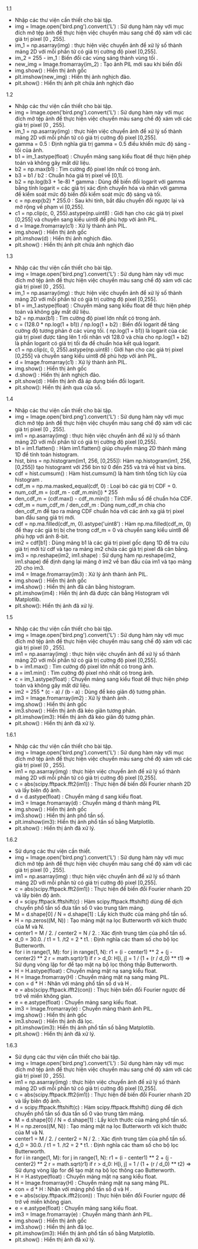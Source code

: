 1.1
- Nhập các thư viện cần thiết cho bài tập.
- img = Image.open('bird.png').convert('L') : Sử dụng hàm này với mục đích mở tệp ảnh để thực hiện việc chuyển màu sang chế độ xám với các giá trị pixel [0 , 255].
- im_1 = np.asarray(img) : thực hiện việc chuyển ảnh để xử lý số thành mảng 2D với mỗi phần tử có giá trị cường độ pixel [0,255].
- im_2 = 255 - im_1 : Biến đổi các vùng sáng thành vùng tối .
- new_img = Image.fromarray(im_2) : Tạo ảnh PIL mới sau khi biến đổi
- img.show() : Hiển thị ảnh gốc
- plt.imshow(new_img) : Hiển thị ảnh nghịch đảo.
- plt.show() : Hiển thị ảnh plt chứa ảnh nghịch đảo

1.2
- Nhập các thư viện cần thiết cho bài tập.
- img = Image.open('bird.png').convert('L') : Sử dụng hàm này với mục đích mở tệp ảnh để thực hiện việc chuyển màu sang chế độ xám với các giá trị pixel [0 , 255].
- im_1 = np.asarray(img) : thực hiện việc chuyển ảnh để xử lý số thành mảng 2D với mỗi phần tử có giá trị cường độ pixel [0,255].
- gamma = 0.5 : Định nghĩa giá trị gamma = 0.5 điều khiển mức độ sáng - tối của ảnh.
- b1 = im_1.astype(float) : Chuyển mảng sang kiểu float để thực hiện phép toán và không gây mất dữ liệu.
- b2 = np.max(b1) : Tìm cường độ pixel lớn nhất có trong ảnh.
- b3 = b1 / b2 : Chuẩn hóa giá trị pixel về [0,1].
- b2 = np.log(b3 + 1e-8) * gamma : Dùng để biến đổi logarit với gamma bằng tính logarit = các giá trị xác định chuyển hóa và nhân với gamma để kiểm soát mức độ biến đổi kiểm soát mức độ sáng và tối.
- c = np.exp(b2) * 255.0 : Sau khi tính, bắt đầu chuyển đổi ngược lại và mở rộng về phạm vi [0,255].
-  c1 = np.clip(c, 0, 255).astype(np.uint8) : Giới hạn cho các giá trị pixel [0,255] và chuyển sang kiểu uint8 để phù hợp với ảnh PIL.
-  d = Image.fromarray(c1) : Xử lý thành ảnh PIL.
- img.show() : Hiển thị ảnh gốc
- plt.imshow(d) : Hiển thị ảnh nghịch đảo.
- plt.show() : Hiển thị ảnh plt chứa ảnh nghịch đảo

1.3
- Nhập các thư viện cần thiết cho bài tập.
- img = Image.open('bird.png').convert('L') : Sử dụng hàm này với mục đích mở tệp ảnh để thực hiện việc chuyển màu sang chế độ xám với các giá trị pixel [0 , 255].
- im_1 = np.asarray(img) : thực hiện việc chuyển ảnh để xử lý số thành mảng 2D với mỗi phần tử có giá trị cường độ pixel [0,255].
- b1 = im_1.astype(float) : Chuyển mảng sang kiểu float để thực hiện phép toán và không gây mất dữ liệu.
- b2 = np.max(b1) : Tìm cường độ pixel lớn nhất có trong ảnh.
- c = (128.0 * np.log(1 + b1)) / np.log(1 + b2) : Biến đổi logarit để tăng cường độ tương phản ở các vùng tối. ( np.log(1 + b1)) là logarit của các giá trị pixel được tăng lên 1 rồi nhân với 128.0 và chia cho np.log(1 + b2) là phần logarit có giá trị tối đa để chuẩn hóa kết quả logarit.
-  c1 = np.clip(c, 0, 255).astype(np.uint8) : Giới hạn cho các giá trị pixel [0,255] và chuyển sang kiểu uint8 để phù hợp với ảnh PIL.
-  d = Image.fromarray(c1) : Xử lý thành ảnh PIL.
- img.show() : Hiển thị ảnh gốc
- d.show() : Hiển thị ảnh nghịch đảo.
- plt.show(d) : Hiển thị ảnh đã áp dụng biến đổi logarit.
- plt.show(): Hiển thị ảnh qua cửa sổ. 

1.4
- Nhập các thư viện cần thiết cho bài tập.
- img = Image.open('bird.png').convert('L') : Sử dụng hàm này với mục đích mở tệp ảnh để thực hiện việc chuyển màu sang chế độ xám với các giá trị pixel [0 , 255].
- im1 = np.asarray(img) : thực hiện việc chuyển ảnh để xử lý số thành mảng 2D với mỗi phần tử có giá trị cường độ pixel [0,255].
- b1 = im1.flatten() : Hàm im1.flatten() giúp chuyển mảng 2D thành mảng 1D để tính toán histogram. 
- hist, bins = np.histogram(im1, 256, [0,255]): Hàm np.histogram(im1, 256, [0,255]) tạo histogramt với 256 bin từ 0 đến 255 và trả về hist và bins.
-  cdf = hist.cumsum()  : Hàm hist.cumsum() là hàm tính tổng tích lũy của histogram .
-  cdf_m = np.ma.masked_equal(cdf, 0) : Loại bỏ các giá trị CDF = 0.
-  num_cdf_m = (cdf_m - cdf_m.min()) * 255
-  den_cdf_m = (cdf.max() - cdf_m.min()) : Tính mẫu số để chuẩn hóa CDF.
-  cdf_m = num_cdf_m / den_cdf_m : Dùng num_cdf_m chia cho den_cdf_m để tạo ra mảng CDF chuẩn hóa với các ánh xạ giá trị pixel ban đầu sang giá trị mới.
-  cdf = np.ma.filled(cdf_m, 0).astype('uint8') : Hàm np.ma.filled(cdf_m, 0) để thay các giá trị bị che trong cdf_m = 0 và chuyển sang kiểu uint8 để phù hợp với ảnh 8-bit.
-  im2 = cdf[b1] : Dùng mảng b1 là các giá trị pixel gốc dạng 1D để tra cứu giá trị mới từ cdf và tạo ra mảng im2 chứa các giá trị pixel đã cân bằng.
-  im3 = np.reshape(im2, im1.shape) : Sử dụng hàm np.reshape(im2, im1.shape) để định dạng lại mảng ở im2 về ban đầu của im1 và tạo mảng 2D cho im3.
-  im4 = Image.fromarray(im3) : Xử lý ảnh thành ảnh PIL.
- img.show() : Hiển thị ảnh gốc
- im4.show() : Hiển thị ảnh đã cân bằng histogram.
- plt.imshow(im4) : Hiển thị ảnh đã được cân bằng Histogram với Matplotlib.
- plt.show(): Hiển thị ảnh đã xử lý.

1.5
- Nhập các thư viện cần thiết cho bài tập.
- img = Image.open('bird.png').convert('L') : Sử dụng hàm này với mục đích mở tệp ảnh để thực hiện việc chuyển màu sang chế độ xám với các giá trị pixel [0 , 255].
- im1 = np.asarray(img) : thực hiện việc chuyển ảnh để xử lý số thành mảng 2D với mỗi phần tử có giá trị cường độ pixel [0,255].
- b = im1.max() : Tìm cường độ pixel lớn nhất có trong ảnh.
- a = im1.min() : Tìm cường độ pixel nhỏ nhất có trong ảnh.
- c = im_1.astype(float) : Chuyển mảng sang kiểu float để thực hiện phép toán và không gây mất dữ liệu.
- im2 = 255 * (c - a) / (b - a) : Dùng để kéo giãn độ tương phản.
- im3 = Image.fromarray(im2) : Xử lý thành ảnh .
- img.show() : Hiển thị ảnh gốc
- im3.show() : Hiển thị ảnh đã kéo giãn tương phản.
- plt.imshow(im3): Hiển thị ảnh đã kéo giãn độ tương phản.
- plt.show() : Hiển thị ảnh đã xử lý.

1.6.1
- Nhập các thư viện cần thiết cho bài tập.
- img = Image.open('bird.png').convert('L') : Sử dụng hàm này với mục đích mở tệp ảnh để thực hiện việc chuyển màu sang chế độ xám với các giá trị pixel [0 , 255].
- im1 = np.asarray(img) : thực hiện việc chuyển ảnh để xử lý số thành mảng 2D với mỗi phần tử có giá trị cường độ pixel [0,255].
- c = abs(scipy.fftpack.fft2(im1)) : Thực hiện để biến đổi Fourier nhanh 2D và lấy biên độ ảnh.
- d = d.astype(float) : Chuyển mảng d sang kiểu float.
- im3 = Image.fromarray(d) : Chuyển mảng d thành mảng PIL
- img.show() : Hiển thị ảnh gốc
- im3.show() : Hiển thị ảnh phổ tần số.
- plt.imshow(im3): Hiển thị ảnh phổ tần số bằng Matplotlib.
- plt.show() : Hiển thị ảnh đã xử lý.

1.6.2
- Sử dụng các thư viện cần thiết.
- img = Image.open('bird.png').convert('L') : Sử dụng hàm này với mục đích mở tệp ảnh để thực hiện việc chuyển màu sang chế độ xám với các giá trị pixel [0 , 255].
- im1 = np.asarray(img) : thực hiện việc chuyển ảnh để xử lý số thành mảng 2D với mỗi phần tử có giá trị cường độ pixel [0,255].
- c = abs(scipy.fftpack.fft2(im1)) : Thực hiện để biến đổi Fourier nhanh 2D và lấy biên độ ảnh.
- d = scipy.fftpack.fftshift(c) : Hàm scipy.fftpack.fftshift() dùng để dịch chuyển phổ tần số đưa tần số 0 vào trung tâm mảng.
- M = d.shape[0] / N = d.shape[1] : Lấy kích thước của mảng phổ tần số.
- H = np.zeros((M, N)) : Tạo mảng mặt nạ lọc Butterworth với kích thước của M và N.
- center1 = M / 2. / center2 = N / 2. : Xác định trung tâm của phổ tần số.
- d_0 = 30.0. / t1 = 1. /t2 = 2 * t1. : Định nghĩa các tham số cho bộ lọc Butterworth.
- for i in range(1, M):
    for j in range(1, N):
        r1 = (i - center1) ** 2 + (j - center2) ** 2
        r = math.sqrt(r1)
        if r > d_0:
            H[i, j] = 1 / (1 + (r / d_0) ** t1)
  => Sử dụng vòng lặp for để tạo mặt nạ bộ lọc thông thấp Butterworth.
- H = H.astype(float) : Chuyển mảng mặt nạ sang kiểu float.
- H = Image.fromarray(H) : Chuyển mảng mặt nạ sang mảng PIL.
- con = d * H : Nhân với mảng phổ tần số d và H .
- e = abs(scipy.fftpack.ifft2(con)) : Thực hiện biến đổi Fourier ngược để trở về miền không gian.
- e = e.astype(float) : Chuyển mảng sang kiểu float.
- im3 = Image.fromarray(e) : Chuyển mảng thành ảnh PIL.
- img.show() : Hiển thị ảnh gốc
- im3.show() : Hiển thị ảnh đã lọc. 
- plt.imshow(im3): Hiển thị ảnh phổ tần số bằng Matplotlib.
- plt.show() : Hiển thị ảnh đã xử lý.

1.6.3
- Sử dụng các thư viện cần thiết cho bài tập.
- img = Image.open('bird.png').convert('L') : Sử dụng hàm này với mục đích mở tệp ảnh để thực hiện việc chuyển màu sang chế độ xám với các giá trị pixel [0 , 255].
- im1 = np.asarray(img) : thực hiện việc chuyển ảnh để xử lý số thành mảng 2D với mỗi phần tử có giá trị cường độ pixel [0,255].
- c = abs(scipy.fftpack.fft2(im1)) : Thực hiện để biến đổi Fourier nhanh 2D và lấy biên độ ảnh.
- d = scipy.fftpack.fftshift(c) : Hàm scipy.fftpack.fftshift() dùng để dịch chuyển phổ tần số đưa tần số 0 vào trung tâm mảng.
- M = d.shape[0] / N = d.shape[1] : Lấy kích thước của mảng phổ tần số.
- H = np.zeros((M, N)) : Tạo mảng mặt nạ lọc Butterworth với kích thước của M và N.
- center1 = M / 2. / center2 = N / 2. : Xác định trung tâm của phổ tần số.
- d_0 = 30.0. / t1 = 1. /t2 = 2 * t1. : Định nghĩa các tham số cho bộ lọc Butterworth.
- for i in range(1, M):
    for j in range(1, N):
        r1 = (i - center1) ** 2 + (j - center2) ** 2
        r = math.sqrt(r1)
        if r > d_0:
            H[i, j] = 1 / (1 + (r / d_0) ** t2)
  => Sử dụng vòng lặp for để tạo mặt nạ bộ lọc thông cao Butterworth.
- H = H.astype(float) : Chuyển mảng mặt nạ sang kiểu float.
- H = Image.fromarray(H) : Chuyển mảng mặt nạ sang mảng PIL.
- con = d * H : Nhân với mảng phổ tần số d và H .
- e = abs(scipy.fftpack.ifft2(con)) : Thực hiện biến đổi Fourier ngược để trở về miền không gian.
- e = e.astype(float) : Chuyển mảng sang kiểu float.
- im3 = Image.fromarray(e) : Chuyển mảng thành ảnh PIL.
- img.show() : Hiển thị ảnh gốc
- im3.show() : Hiển thị ảnh đã lọc. 
- plt.imshow(im3): Hiển thị ảnh phổ tần số bằng Matplotlib.
- plt.show() : Hiển thị ảnh đã xử lý.
